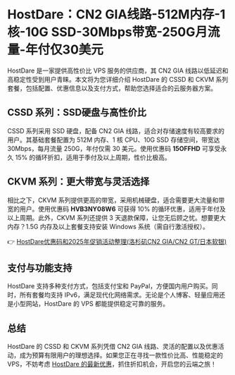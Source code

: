 # HostDare：CN2 GIA线路-512M内存-1核-10G SSD-30Mbps带宽-250G月流量-年付仅30美元

HostDare 是一家提供高性价比 VPS 服务的供应商，其 CN2 GIA 线路以低延迟和高稳定性受到用户青睐。本文将为您详细介绍 HostDare 的 CSSD 和 CKVM 系列套餐，包括配置、优惠信息以及支付方式，帮助您选择适合的云服务器方案。

## CSSD 系列：SSD硬盘与高性价比

CSSD 系列采用 SSD 硬盘，配备 CN2 GIA 线路，适合对存储速度有较高要求的用户。其基础套餐配置为 512M 内存、1 核 CPU、10G SSD 存储空间，带宽达 30Mbps，每月流量 250G，年付仅需 30 美元。使用优惠码 **15OFFHD** 可享受永久 15% 的循环折扣，适用于季付及以上周期，性价比极高。

## CKVM 系列：更大带宽与灵活选择

相比之下，CKVM 系列提供更高的带宽，采用机械硬盘，适合需要更大流量和带宽的用户。使用优惠码 **HVB3NY08W6** 可获得 10% 的循环优惠，适用于年付及以上周期。此外，CKVM 系列还提供 3 天退款保障，让您无后顾之忧。想要更大内存？1.5G 内存及以上套餐支持安装 Windows 系统（需自行激活授权）。

👉 [HostDare优惠码和2025年促销活动整理(洛杉矶CN2 GIA/CN2 GT/日本软银)](https://bit.ly/hostdare)

## 支付与功能支持

HostDare 支持多种支付方式，包括支付宝和 PayPal，方便国内用户购买。同时，所有套餐均支持 IPv6，满足现代化网络需求。无论是个人博客、轻量应用还是小型网站，HostDare 的 VPS 都能提供稳定可靠的服务。

## 总结

HostDare 的 CSSD 和 CKVM 系列凭借 CN2 GIA 线路、灵活的配置以及优惠活动，成为预算有限用户的理想选择。如果您正在寻找一款性价比高、性能稳定的 VPS，不妨考虑 [HostDare 的最新优惠](https://bit.ly/hostdare)，抓住折扣机会，开启您的云端之旅！
